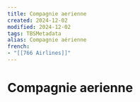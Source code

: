 ```yaml
---
title: Compagnie aerienne
created: 2024-12-02
modified: 2024-12-02
tags: TBSMetadata
alias: Compagnie aérienne
french:
- "[[766 Airlines]]"
---
```

# Compagnie aerienne
